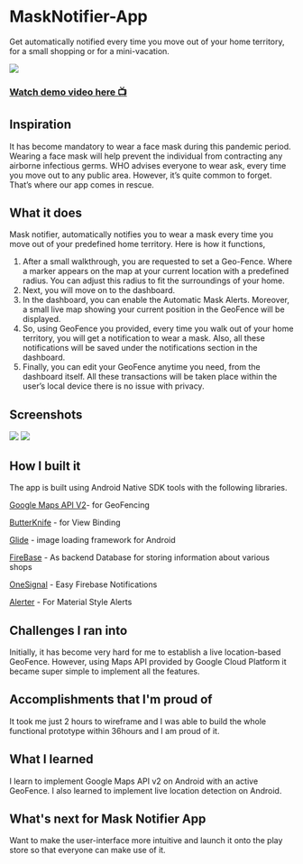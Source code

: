 # MaskNotifier-App
Get automatically notified every time you move out of your home territory, for a small shopping or for a mini-vacation.

![](https://github.com/NitishGadangi/MaskNotifier-App/blob/master/banner.jpg?raw=true)

### [Watch demo video here 📺](https://youtu.be/2WqxYZQEzbs)

## Inspiration

It has become mandatory to wear a face mask during this pandemic period. Wearing a face mask will help prevent the individual from contracting any airborne infectious germs. WHO advises everyone to wear ask, every time you move out to any public area. However, it’s quite common to forget. That’s where our app comes in rescue.

## What it does

Mask notifier, automatically notifies you to wear a mask every time you move out of your predefined home territory. Here is how it functions,

1.  After a small walkthrough, you are requested to set a Geo-Fence. Where a marker appears on the map at your current location with a predefined radius. You can adjust this radius to fit the surroundings of your home.
2.  Next, you will move on to the dashboard.
3.  In the dashboard, you can enable the Automatic Mask Alerts. Moreover, a small live map showing your current position in the GeoFence will be displayed.
4.  So, using GeoFence you provided, every time you walk out of your home territory, you will get a notification to wear a mask. Also, all these notifications will be saved under the notifications section in the dashboard.
5.  Finally, you can edit your GeoFence anytime you need, from the dashboard itself. All these transactions will be taken place within the user’s local device there is no issue with privacy.

## Screenshots
![](https://github.com/NitishGadangi/MaskNotifier-App/blob/master/ss1.jpg?raw=true)
![](https://github.com/NitishGadangi/MaskNotifier-App/blob/master/ss2.jpg?raw=true)

## How I built it

The app is built using Android Native SDK tools with the following libraries.

[Google Maps API V2](https://developers.google.com/maps/documentation)- for GeoFencing

[ButterKnife](https://jakewharton.github.io/butterknife/)  - for View Binding

[Glide](https://github.com/bumptech/glide)  - image loading framework for Android

[FireBase](https://firebase.google.com/)  - As backend Database for storing information about various shops

[OneSignal](https://onesignal.com/)  - Easy Firebase Notifications

[Alerter](https://github.com/Tapadoo/Alerter)  - For Material Style Alerts

## Challenges I ran into

Initially, it has become very hard for me to establish a live location-based GeoFence. However, using Maps API provided by Google Cloud Platform it became super simple to implement all the features.

## Accomplishments that I'm proud of

It took me just 2 hours to wireframe and I was able to build the whole functional prototype within 36hours and I am proud of it.

## What I learned

I learn to implement Google Maps API v2 on Android with an active GeoFence. I also learned to implement live location detection on Android.

## What's next for Mask Notifier App

Want to make the user-interface more intuitive and launch it onto the play store so that everyone can make use of it.
